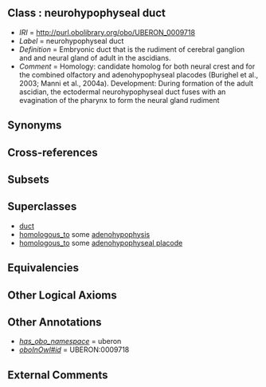 
## Class : neurohypophyseal duct

 * *IRI* = http://purl.obolibrary.org/obo/UBERON_0009718
 * *Label* = neurohypophyseal duct
 * *Definition* = Embryonic duct that is the rudiment of cerebral ganglion and and neural gland of adult in the ascidians.
 * *Comment* = Homology: candidate homolog for both neural crest and for the combined olfactory and adenohypophyseal placodes (Burighel et al., 2003; Manni et al., 2004a). Development: During formation of the adult ascidian, the ectodermal neurohypophyseal duct fuses with an evagination of the pharynx to form the neural gland rudiment

## Synonyms


## Cross-references


## Subsets


## Superclasses

 * [duct](../../UBERON/58/UBERON_0000058.md)
 * [homologous_to](../../RO/58/RO_0002158.md) some [adenohypophysis](../../UBERON/96/UBERON_0002196.md)
 * [homologous_to](../../RO/58/RO_0002158.md) some [adenohypophyseal placode](../../UBERON/22/UBERON_0009122.md)

## Equivalencies


## Other Logical Axioms


## Other Annotations

 * *[has_obo_namespace](../../ce/oboInOwl#hasOBONamespace.md)* = uberon
 * *[oboInOwl#id](../../id/oboInOwl#id.md)* = UBERON:0009718

## External Comments

